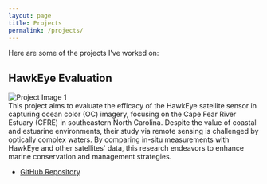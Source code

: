 ```yaml
---
layout: page
title: Projects
permalink: /projects/
---
```


Here are some of the projects I've worked on:

## HawkEye Evaluation
![Project Image 1](/mitchtork/assets/images/hawkeye.png)  
This project aims to evaluate the efficacy of the HawkEye satellite sensor in capturing ocean color (OC) imagery, focusing on the Cape Fear River Estuary (CFRE) in southeastern North Carolina. Despite the value of coastal and estuarine environments, their study via remote sensing is challenged by optically complex waters. By comparing in-situ measurements with HawkEye and other satellites' data, this research endeavors to enhance marine conservation and management strategies.

- [GitHub Repository](https://github.com/COAST-Lab/HawkEye_Evaluation)


